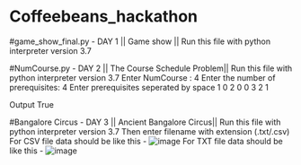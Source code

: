 # Coffeebeans_hackathon

#game_show_final.py - DAY 1 || Game show ||
Run this file with python interpreter version 3.7


#NumCourse.py - DAY 2 || The Course Schedule Problem||
  Run this file with python interpreter version 3.7
  Enter NumCourse : 4
  Enter the number of prerequisites: 4
  Enter prerequisites seperated by space
  1 0 
  2 0
  0 3
  2 1

  Output
  True



#Bangalore Circus - DAY 3 || Ancient Bangalore Circus||
  Run this file with python interpreter version 3.7
  Then enter filename with extension (.txt/.csv)
  For CSV file data should be like this - ![image](https://user-images.githubusercontent.com/54945072/155508505-18df2144-00c1-407a-8701-b0540ae3c5ca.png)
  For TXT file data should be like this - ![image](https://user-images.githubusercontent.com/54945072/155508687-b05b2b2b-c638-4e92-91d1-841645c5e639.png)
  
  
